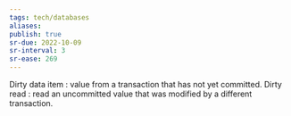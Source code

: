 ```yaml
---
tags: tech/databases
aliases:
publish: true
sr-due: 2022-10-09
sr-interval: 3
sr-ease: 269
---
```


Dirty data item : value from a transaction that has not yet committed.
Dirty read : read an uncommitted value that was modified by a different transaction.